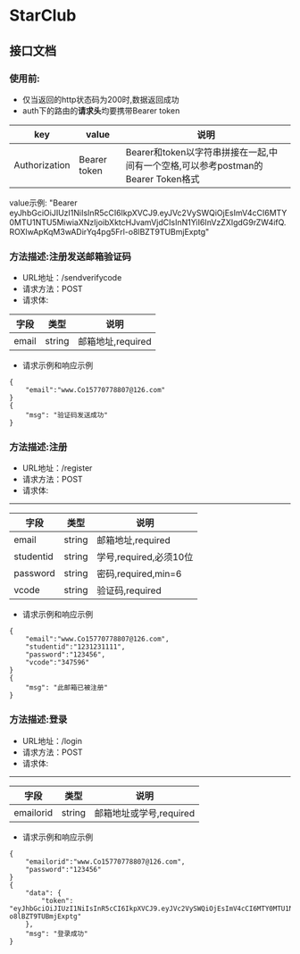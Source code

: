 # StarClub
## 接口文档
### 使用前:
- 仅当返回的http状态码为200时,数据返回成功
- auth下的路由的**请求头**均要携带Bearer token

|key|value|说明|
| ----------- | ----------- |----------- |
|Authorization     | Bearer token|Bearer和token以字符串拼接在一起,中间有一个空格,可以参考postman的Bearer Token格式|

value示例: "Bearer eyJhbGciOiJIUzI1NiIsInR5cCI6IkpXVCJ9.eyJVc2VySWQiOjEsImV4cCI6MTY0MTU1NTU5MiwiaXNzIjoibXktcHJvamVjdCIsInN1YiI6InVzZXIgdG9rZW4ifQ.ROXlwApKqM3wADirYq4pg5Frl-o8lBZT9TUBmjExptg"

### 方法描述:注册发送邮箱验证码
- URL地址：/sendverifycode
- 请求方法：POST 
- 请求体:

| 字段     | 类型 |说明|
| --- | --- | ---|
|   email | string    |邮箱地址,required|
- 请求示例和响应示例
````
{
    "email":"www.Co15770778807@126.com"
}
{
    "msg": "验证码发送成功"
}
````
### 方法描述:注册
- URL地址：/register
- 请求方法：POST 
- 请求体:
---
| 字段     | 类型 |说明|
| --- | --- | ---|
|   email | string    |邮箱地址,required|
|   studentid | string    |学号,required,必须10位|
|   password | string    |密码,required,min=6|
|   vcode | string    |验证码,required|
- 请求示例和响应示例
````
{
    "email":"www.Co15770778807@126.com",
	"studentid":"1231231111",
	"password":"123456",
	"vcode":"347596"
}
{
    "msg": "此邮箱已被注册"
}
````

### 方法描述:登录
- URL地址：/login
- 请求方法：POST 
- 请求体:
---
| 字段     | 类型 |说明|
| --- | --- | ---|
|   emailorid | string   |邮箱地址或学号,required|

- 请求示例和响应示例
````
{
    "emailorid":"www.Co15770778807@126.com",
	"password":"123456"
}
{
    "data": {
        "token": "eyJhbGciOiJIUzI1NiIsInR5cCI6IkpXVCJ9.eyJVc2VySWQiOjEsImV4cCI6MTY0MTU1NTU5MiwiaXNzIjoibXktcHJvamVjdCIsInN1YiI6InVzZXIgdG9rZW4ifQ.ROXlwApKqM3wADirYq4pg5Frl-o8lBZT9TUBmjExptg"
    },
    "msg": "登录成功"
}
````
